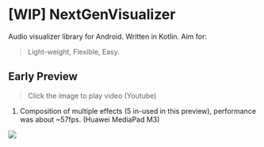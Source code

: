 # [WIP] NextGenVisualizer
Audio visualizer library for Android. Written in Kotlin. Aim for:
> Light-weight, Flexible, Easy.

## Early Preview
> Click the image to play video (Youtube)

1. Composition of multiple effects (5 in-used in this preview), performance was about ~57fps. (Huawei MediaPad M3)

[![](http://i3.ytimg.com/vi/NCP8yEIofgY/maxresdefault.jpg)](http://www.youtube.com/watch?v=NCP8yEIofgY "")
